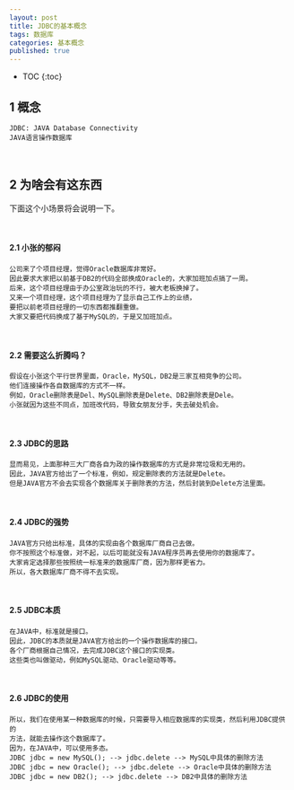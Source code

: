 ```yaml
---
layout: post
title: JDBC的基本概念
tags: 数据库
categories: 基本概念
published: true
---
```


* TOC
{:toc}


## 1 概念
    JDBC: JAVA Database Connectivity
    JAVA语言操作数据库

&nbsp;
## 2 为啥会有这东西
下面这个小场景将会说明一下。

&nbsp;
#### 2.1 小张的郁闷
    公司来了个项目经理，觉得Oracle数据库非常好。
    因此要求大家把以前基于DB2的代码全部换成Oracle的，大家加班加点搞了一周。
    后来，这个项目经理由于办公室政治玩的不行，被大老板换掉了。
    又来一个项目经理，这个项目经理为了显示自己工作上的业绩，
    要把以前老项目经理的一切东西都推翻重做。
    大家又要把代码换成了基于MySQL的，于是又加班加点。

&nbsp;
#### 2.2 需要这么折腾吗？
    假设在小张这个平行世界里面，Oracle，MySQL，DB2是三家互相竞争的公司。
    他们连接操作各自数据库的方式不一样。
    例如，Oracle删除表是Del、MySQL删除表是Delete、DB2删除表是Dele。
    小张就因为这些不同点，加班改代码，导致女朋友分手，失去破处机会。

&nbsp;
#### 2.3 JDBC的思路
    显而易见，上面那种三大厂商各自为政的操作数据库的方式是非常垃圾和无用的。
    因此，JAVA官方给出了一个标准，例如，规定删除表的方法就是Delete。
    但是JAVA官方不会去实现各个数据库关于删除表的方法，然后封装到Delete方法里面。

&nbsp;
#### 2.4 JDBC的强势
    JAVA官方只给出标准，具体的实现由各个数据库厂商自己去做。
    你不按照这个标准做，对不起，以后可能就没有JAVA程序员再去使用你的数据库了。
    大家肯定选择那些按照统一标准来的数据库厂商，因为那样更省力。
    所以，各大数据库厂商不得不去实现。

&nbsp;
#### 2.5 JDBC本质
    在JAVA中，标准就是接口。
    因此，JDBC的本质就是JAVA官方给出的一个操作数据库的接口。
    各个厂商根据自己情况，去完成JDBC这个接口的实现类。
    这些类也叫做驱动，例如MySQL驱动、Oracle驱动等等。

&nbsp;
#### 2.6 JDBC的使用
    所以，我们在使用某一种数据库的时候，只需要导入相应数据库的实现类，然后利用JDBC提供的
    方法，就能去操作这个数据库了。
    因为，在JAVA中，可以使用多态。
    JDBC jdbc = new MySQL(); --> jdbc.delete --> MySQL中具体的删除方法
    JDBC jdbc = new Oracle(); --> jdbc.delete --> Oracle中具体的删除方法
    JDBC jdbc = new DB2(); --> jdbc.delete --> DB2中具体的删除方法


